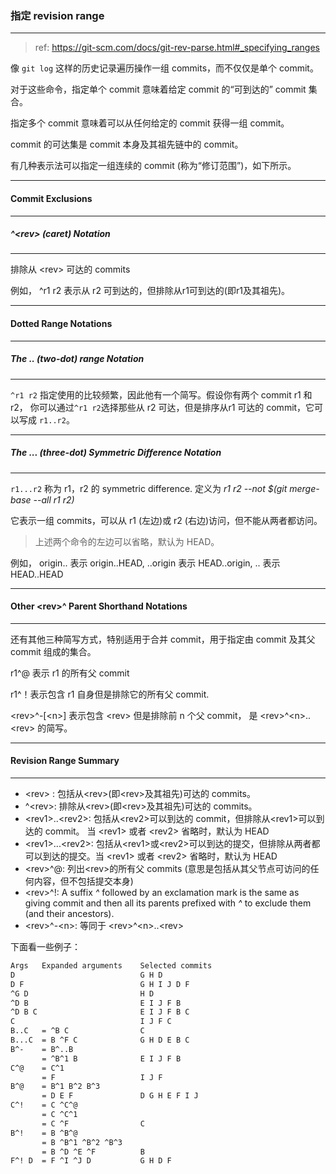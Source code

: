 ### 指定 revision range

---

> ref: https://git-scm.com/docs/git-rev-parse.html#_specifying_ranges

像 `git log` 这样的历史记录遍历操作一组 commits，而不仅仅是单个 commit。

对于这些命令，指定单个 commit 意味着给定 commit 的“可到达的” commit 集合。

指定多个 commit 意味着可以从任何给定的 commit 获得一组 commit。

commit 的可达集是 commit 本身及其祖先链中的 commit。

有几种表示法可以指定一组连续的 commit (称为“修订范围”)，如下所示。

---



#### Commit Exclusions

---

##### \^\<rev> (caret) Notation

---

排除从 \<rev> 可达的 commits

例如， ^r1 r2 表示从 r2 可到达的，但排除从r1可到达的(即r1及其祖先)。

---



#### Dotted Range Notations

---



##### The .. (two-dot) range Notation

---

`^r1 r2` 指定使用的比较频繁，因此他有一个简写。假设你有两个 commit r1 和 r2， 你可以通过`^r1 r2`选择那些从 r2 可达，但是排序从r1 可达的 commit，它可以写成 `r1..r2`。

----



##### The ... (three-dot) Symmetric Difference Notation

---

`r1...r2` 称为 r1，r2 的 symmetric difference. 定义为 *r1 r2 --not \$(git merge-base --all r1 r2)*

它表示一组 commits，可以从 r1 (左边)或 r2 (右边)访问，但不能从两者都访问。



> 上述两个命令的左边可以省略，默认为 HEAD。

例如， origin.. 表示 origin..HEAD, ..origin 表示 HEAD..origin, .. 表示 HEAD..HEAD

---



#### Other \<rev>^ Parent Shorthand Notations

---

还有其他三种简写方式，特别适用于合并 commit，用于指定由 commit 及其父 commit 组成的集合。

r1^@ 表示 r1 的所有父 commit

r1^！表示包含 r1 自身但是排除它的所有父 commit.

\<rev>^-[\<n>] 表示包含 \<rev> 但是排除前 n 个父 commit， 是 \<rev>^\<n>..\<rev> 的简写。

---



#### Revision Range Summary

---

- \<rev> : 包括从\<rev>(即\<rev>及其祖先)可达的 commits。
- ^\<rev>: 排除从\<rev>(即\<rev>及其祖先)可达的 commits。
- \<rev1>..\<rev2>: 包括从\<rev2>可以到达的 commit，但排除从\<rev1>可以到达的 commit。 当 \<rev1> 或者 \<rev2> 省略时，默认为 HEAD
- \<rev1>...\<rev2>: 包括从\<rev1>或\<rev2>可以到达的提交，但排除从两者都可以到达的提交。当 \<rev1> 或者 \<rev2> 省略时，默认为 HEAD
- \<rev>^@: 列出\<rev>的所有父 commits (意思是包括从其父节点可访问的任何内容，但不包括提交本身)
- \<rev>^!: A suffix *^* followed by an exclamation mark is the same as giving commit *<rev>* and then all its parents prefixed with *^* to exclude them (and their ancestors).
- \<rev>^-\<n>: 等同于 \<rev>^\<n>..\<rev>



下面看一些例子：

```bash
Args   Expanded arguments    Selected commits
D                            G H D
D F                          G H I J D F
^G D                         H D
^D B                         E I J F B
^D B C                       E I J F B C
C                            I J F C
B..C   = ^B C                C
B...C  = B ^F C              G H D E B C
B^-    = B^..B
	   = ^B^1 B              E I J F B
C^@    = C^1
	   = F                   I J F
B^@    = B^1 B^2 B^3
	   = D E F               D G H E F I J
C^!    = C ^C^@
	   = C ^C^1
	   = C ^F                C
B^!    = B ^B^@
	   = B ^B^1 ^B^2 ^B^3
	   = B ^D ^E ^F          B
F^! D  = F ^I ^J D           G H D F
```

